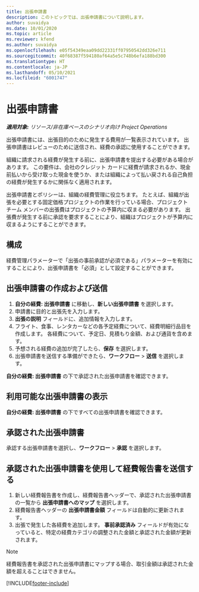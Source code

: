 ```yaml
---
title: 出張申請書
description: このトピックでは、出張申請書について説明します。
author: suvaidya
ms.date: 10/01/2020
ms.topic: article
ms.reviewer: kfend
ms.author: suvaidya
ms.openlocfilehash: e05f54349eaa09dd22331ff07950542dd326e711
ms.sourcegitcommit: 40f68387f594180af64a5e5c748b6efa188bd300
ms.translationtype: HT
ms.contentlocale: ja-JP
ms.lasthandoff: 05/10/2021
ms.locfileid: "6001747"
---
```

# <a name="travel-requisitions"></a>出張申請書

_**適用対象:** リソース/非在庫ベースのシナリオ向け Project Operations_

出張申請書には、出張目的のために発生する費用が一覧表示されています。 出張申請書はレビューのために送信され、経費の承認に使用することができます。

組織に請求される経費が発生する前に、出張申請書を提出する必要がある場合があります。 この要件は、会社のクレジット カードに経費が請求されるか、現金前払いから受け取った現金を使うか、または組織によって払い戻される自己負担の経費が発生するかに関係なく適用されます。

出張申請書とポリシーは、組織の経費管理に役立ちます。 たとえば、組織が出張を必要とする固定価格プロジェクトの作業を行っている場合、プロジェクト チーム メンバーの出張費はプロジェクトの予算内に収まる必要があります。 出張費が発生する前に承認を要求することにより、組織はプロジェクトが予算内に収まるようにすることができます。

## <a name="configuration"></a>構成 

経費管理パラメーターで「出張の事前承認が必須である」パラメーターを有効にすることにより、出張申請書を「必須」として設定することができます。 

## <a name="create-and-submit-a-travel-requisition"></a>出張申請書の作成および送信

1. **自分の経費: 出張申請書** に移動し、**新しい出張申請書** を選択します。
2. 申請書に目的と出張先を入力します。
3. **出張の説明** フィールドに、追加情報を入力します。 
4. フライト、食事、レンタカーなどの各予定経費について、経費明細行品目を作成します。 各経費について、予定日、見積もり金額、および通貨を含めます。 
5. 予想される経費の追加が完了したら、**保存** を選択します。
6. 出張申請書を送信する準備ができたら、**ワークフロー** > **送信** を選択します。

**自分の経費: 出張申請書** の下で承認された出張申請書を確認できます。 

## <a name="view-available-travel-requisitions"></a>利用可能な出張申請書の表示

**自分の経費: 出張申請書** の下ですべての出張申請書を確認できます。

## <a name="approve-travel-requisitions"></a>承認された出張申請書

承認する出張申請書を選択し、**ワークフロー** > **承認** を選択します。  

## <a name="submit-an-expense-report-using-your-approved-travel-requisition"></a>承認された出張申請書を使用して経費報告書を送信する

1. 新しい経費報告書を作成し、経費報告書ヘッダーで、承認された出張申請書の一覧から **出張申請書へのマップ** を選択します。
2. 経費報告書ヘッダーの **出張申請書金額** フィールドは自動的に更新されます。
3. 出張で発生した各経費を追加します。 **事前承認済み** フィールドが有効になっていると、特定の経費カテゴリの調整された金額と承認された金額が更新されます。

> [!NOTE]
> 経費報告書を承認された出張申請書にマップする場合、取引金額は承認された金額を超えることはできません。 


[!INCLUDE[footer-include](../includes/footer-banner.md)]